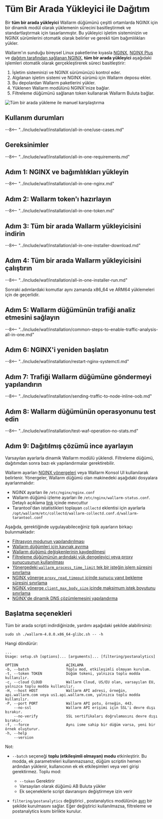 [img-wl-console-users]:             ../../images/check-user-no-2fa.png
[wallarm-status-instr]:             ../../admin-en/configure-statistics-service.md
[memory-instr]:                     ../../admin-en/configuration-guides/allocate-resources-for-node.md
[waf-directives-instr]:             ../../admin-en/configure-parameters-en.md
[ptrav-attack-docs]:                ../../attacks-vulns-list.md#path-traversal
[attacks-in-ui-image]:           ../../images/admin-guides/test-attacks-quickstart.png
[waf-mode-instr]:                   ../../admin-en/configure-wallarm-mode.md
[logging-instr]:                    ../../admin-en/configure-logging.md
[proxy-balancer-instr]:             ../../admin-en/using-proxy-or-balancer-en.md
[process-time-limit-instr]:         ../../admin-en/configure-parameters-en.md#wallarm_process_time_limit
[configure-proxy-balancer-instr]:   ../../admin-en/configuration-guides/access-to-wallarm-api-via-proxy.md
[update-instr]:                     ../../updating-migrating/nginx-modules.md
[install-postanalytics-docs]:        ../../../admin-en/installation-postanalytics-en/
[dynamic-dns-resolution-nginx]:     ../../admin-en/configure-dynamic-dns-resolution-nginx.md
[waf-mode-recommendations]:          ../../about-wallarm/deployment-best-practices.md#follow-recommended-onboarding-steps
[ip-lists-docs]:                    ../../user-guides/ip-lists/overview.md
[versioning-policy]:                ../../updating-migrating/versioning-policy.md#version-list
[install-postanalytics-instr]:      ../../admin-en/installation-postanalytics-en.md
[waf-installation-instr-latest]:     /installation/nginx/dynamic-module/
[img-node-with-several-instances]:  ../../images/user-guides/nodes/wallarm-node-with-two-instances.png
[img-create-wallarm-node]:      ../../images/user-guides/nodes/create-cloud-node.png
[nginx-custom]:                 ../../faq/nginx-compatibility.md#is-wallarm-filtering-node-compatible-with-the-custom-build-of-nginx
[node-token]:                       ../../quickstart.md#deploy-the-wallarm-filtering-node
[api-token]:                        ../../user-guides/settings/api-tokens.md
[platform]:                         ../supported-deployment-options.md
[inline-docs]:                      ../inline/overview.md
[oob-docs]:                         ../oob/overview.md
[oob-advantages-limitations]:       ../oob/overview.md#advantages-and-limitations
[web-server-mirroring-examples]:    ../oob/web-server-mirroring/overview.md#examples-of-web-server-configuration-for-traffic-mirroring
[img-grouped-nodes]:                ../../images/user-guides/nodes/grouped-nodes.png
[wallarm-token-types]:              ../../user-guides/nodes/nodes.md#api-and-node-tokens-for-node-creation
[ip-lists-docs]:                    ../../user-guides/ip-lists/overview.md

# Tüm Bir Arada Yükleyici ile Dağıtım

Bir **tüm bir arada yükleyici** Wallarm düğümünü çeşitli ortamlarda NGINX için bir dinamik modül olarak yüklemenin sürecini basitleştirmek ve standartlaştırmak için tasarlanmıştır. Bu yükleyici işletim sisteminizin ve NGINX sürümlerini otomatik olarak belirler ve gerekli tüm bağımlılıkları yükler.

Wallarm'ın sunduğu bireysel Linux paketlerine kıyasla [NGINX](dynamic-module.md), [NGINX Plus](../nginx-plus.md) ve [dağıtım tarafından sağlanan NGINX](dynamic-module-from-distr.md), **tüm bir arada yükleyici** aşağıdaki işlemleri otomatik olarak gerçekleştirerek süreci basitleştirir:

1. İşletim sisteminizi ve NGINX sürümünüzü kontrol eder.
1. Algılanan işletim sistemi ve NGINX sürümü için Wallarm deposu ekler.
1. Bu depolardan Wallarm paketlerini yükler.
1. Yüklenen Wallarm modülünü NGINX'inize bağlar.
1. Filtreleme düğümünü sağlanan token kullanarak Wallarm Buluta bağlar.

![Tüm bir arada yükleme ile manuel karşılaştırma](../../images/installation-nginx-overview/manual-vs-all-in-one.png)

## Kullanım durumları

--8<-- "../include/waf/installation/all-in-one/use-cases.md"

## Gereksinimler

--8<-- "../include/waf/installation/all-in-one-requirements.md"

## Adım 1: NGINX ve bağımlılıkları yükleyin

--8<-- "../include/waf/installation/all-in-one-nginx.md"

## Adım 2: Wallarm token'ı hazırlayın

--8<-- "../include/waf/installation/all-in-one-token.md"

## Adım 3: Tüm bir arada Wallarm yükleyicisini indirin

--8<-- "../include/waf/installation/all-in-one-installer-download.md"

## Adım 4: Tüm bir arada Wallarm yükleyicisini çalıştırın

--8<-- "../include/waf/installation/all-in-one-installer-run.md"

Sonraki adımlardaki komutlar aynı zamanda x86_64 ve ARM64 yüklemeleri için de geçerlidir.

## Adım 5: Wallarm düğümünün trafiği analiz etmesini sağlayın

--8<-- "../include/waf/installation/common-steps-to-enable-traffic-analysis-all-in-one.md"

## Adım 6: NGINX'i yeniden başlatın

--8<-- "../include/waf/installation/restart-nginx-systemctl.md"

## Adım 7: Trafiği Wallarm düğümüne göndermeyi yapılandırın

--8<-- "../include/waf/installation/sending-traffic-to-node-inline-oob.md"

## Adım 8: Wallarm düğümünün operasyonunu test edin

--8<-- "../include/waf/installation/test-waf-operation-no-stats.md"

## Adım 9: Dağıtılmış çözümü ince ayarlayın

Varsayılan ayarlarla dinamik Wallarm modülü yüklendi. Filtreleme düğümü, dağıtımdan sonra bazı ek yapılandırmalar gerektirebilir.

Wallarm ayarları [NGINX yönergeleri](../../admin-en/configure-parameters-en.md) veya Wallarm Konsol UI kullanılarak belirlenir. Yönergeler, Wallarm düğümü olan makinedeki aşağıdaki dosyalara ayarlanmalıdır:

* NGINX ayarları ile `/etc/nginx/nginx.conf` 
* Wallarm düğümü izleme ayarları ile `/etc/nginx/wallarm-status.conf`. Detaylı açıklama [link][wallarm-status-instr] içinde mevcuttur
* Tarantool'dan istatistikleri toplayan `collectd` eklentisi için ayarlarla `/opt/wallarm/etc/collectd/wallarm-collectd.conf.d/wallarm-tarantool.conf`

Aşağıda, gerektiğinde uygulayabileceğiniz tipik ayarların birkaçı bulunmaktadır:

* [Filtrasyon modunun yapılandırılması][waf-mode-instr]
* [Wallarm düğümleri için kaynak ayırma][memory-instr]
* [Wallarm düğümü değişkenlerinin kaydedilmesi][logging-instr]
* [Filtreleme düğümünün ardındaki yük dengeleyici veya proxy sunucusunun kullanılması][proxy-balancer-instr]
* [Yönergedeki `wallarm_process_time_limit` tek bir isteğin işlem süresini sınırlama][process-time-limit-instr]
* [NGINX yönerge `proxy_read_timeout` içinde sunucu yanıt bekleme süresini sınırlama](https://nginx.org/en/docs/http/ngx_http_proxy_module.html#proxy_read_timeout)
* [NGINX yönerge `client_max_body_size` içinde maksimum istek boyutunu sınırlama](https://nginx.org/en/docs/http/ngx_http_core_module.html#client_max_body_size)
* [NGINX'de dinamik DNS çözümlemesini yapılandırma][dynamic-dns-resolution-nginx]

## Başlatma seçenekleri

Tüm bir arada scripti indirdiğinizde, yardımı aşağıdaki şekilde alabilirsiniz:

```
sudo sh ./wallarm-4.8.0.x86_64-glibc.sh -- -h
```

Hangi döndürür:

```
...
Usage: setup.sh [options]... [arguments]... [filtering/postanalytics]

OPTION                      AÇIKLAMA
-b, --batch                 Toplu mod, etkileşimli olmayan kurulum.
-t, --token TOKEN           Düğüm tokeni, yalnızca toplu modda kullanılır.
-c, --cloud CLOUD           Wallarm Cloud, US/EU olan, varsayılan EU, yalnızca toplu modda kullanılır.
-H, --host HOST             Wallarm API adresi, örneğin, api.wallarm.com veya us1.api.wallarm.com, yalnızca toplu modda kullanılır.
-P, --port PORT             Wallarm API potu, örneğin, 443.
    --no-ssl                Wallarm API erişimi için SSL'i devre dışı bırakır.
    --no-verify             SSL sertifikaları doğrulamasını devre dışı bırakır.
-f, --force                 Aynı isme sahip bir düğüm varsa, yeni bir örnek oluşturur.
-h, --help
    --version
```

Not:

* `--batch` seçeneği **toplu (etkileşimli olmayan) modu** etkinleştirir. Bu modda, ek parametreleri kullanmazsanız, düğüm scriptin hemen ardından yüklenir, kullanıcının ek ek etkileşimleri veya veri girişi gerektirmez. Toplu mod:
 
    * `--token` Gerektirir
    * Varsayılan olarak düğümü AB Buluta yükler
    * Ek seçeneklerle script davranışını değiştirmeye izin verir

* `filtering/postanalytics` değiştirici , postanalytics modülünün [ayrı](../../admin-en/installation-postanalytics-en.md#postanalytics-module-installation-via-all-in-one-installation-script) bir şekilde kurulmasını sağlar. Eğer değiştirici kullanılmazsa, filtreleme ve postanalytics kısmı birlikte kurulur.